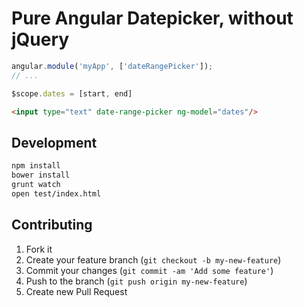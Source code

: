 # Pure Angular Datepicker, without jQuery

```js
angular.module('myApp', ['dateRangePicker']);
// ...

$scope.dates = [start, end]
```


```html
<input type="text" date-range-picker ng-model="dates"/>
```



## Development

```bash
npm install
bower install
grunt watch
open test/index.html
```

## Contributing

1. Fork it
2. Create your feature branch (`git checkout -b my-new-feature`)
3. Commit your changes (`git commit -am 'Add some feature'`)
4. Push to the branch (`git push origin my-new-feature`)
5. Create new Pull Request

